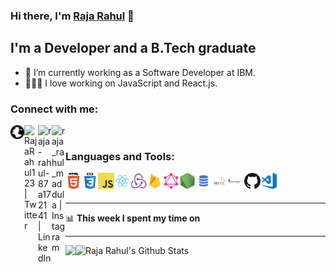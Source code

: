 ### Hi there, I'm [Raja Rahul][website] 👋

<!-- <p align="left"> <img src="https://komarev.com/ghpvc/?username=rajarahul12&label=Views&color=blue&style=plastic" alt="rajarahul12" /> </p> -->

## I'm a Developer and a B.Tech graduate
- 🔭 I’m currently working as a Software Developer at IBM.
- 👨🏻‍💻 I love working on JavaScript and React.js.

### Connect with me:

<a href="https://raja-rahul.web.app/" target="__blank"><img align="left" alt="raja-rahul.web.app" width="22px" src="https://raw.githubusercontent.com/iconic/open-iconic/master/svg/globe.svg" /></a>
<a href="https://twitter.com/RajaRahul123" target="__blank"><img align="left" alt="RajaRahul123 | Twitter" width="22px" src="https://cdn.jsdelivr.net/npm/simple-icons@v3/icons/twitter.svg" /></a>
<a href="https://www.linkedin.com/in/raja-rahul-87a172141/" target="__blank"><img align="left" alt="raja-rahul-87a172141 | LinkedIn" width="22px" src="https://cdn.jsdelivr.net/npm/simple-icons@v3/icons/linkedin.svg" /></a>
<a href="https://www.instagram.com/raja_rahul_maddula/" target="__blank"><img align="left" alt="raja_rahul_maddula | Instagram" width="22px" src="https://cdn.jsdelivr.net/npm/simple-icons@v3/icons/instagram.svg" /></a>

<br />

### Languages and Tools:


<img align="left" alt="HTML5" width="26px" src="https://raw.githubusercontent.com/github/explore/80688e429a7d4ef2fca1e82350fe8e3517d3494d/topics/html/html.png" />
<img align="left" alt="CSS3" width="26px" src="https://raw.githubusercontent.com/github/explore/80688e429a7d4ef2fca1e82350fe8e3517d3494d/topics/css/css.png" />
<img align="left" alt="JavaScript" width="26px" src="https://raw.githubusercontent.com/github/explore/80688e429a7d4ef2fca1e82350fe8e3517d3494d/topics/javascript/javascript.png" />
<img align="left" alt="React" width="26px" src="https://raw.githubusercontent.com/github/explore/80688e429a7d4ef2fca1e82350fe8e3517d3494d/topics/react/react.png" />
<img align="left" alt="Redux" width="26px" src="https://raw.githubusercontent.com/github/explore/e94815998e4e0713912fed477a1f346ec04c3da2/topics/redux/redux.png" />
<img align="left" alt="Firebase" width="26px" src="https://raw.githubusercontent.com/github/explore/e94815998e4e0713912fed477a1f346ec04c3da2/topics/firebase/firebase.png" />
<img align="left" alt="GraphQL" width="26px" src="https://raw.githubusercontent.com/github/explore/80688e429a7d4ef2fca1e82350fe8e3517d3494d/topics/graphql/graphql.png" />
<img align="left" alt="Node.js" width="26px" src="https://raw.githubusercontent.com/github/explore/80688e429a7d4ef2fca1e82350fe8e3517d3494d/topics/nodejs/nodejs.png" />
<img align="left" alt="SQL" width="26px" src="https://raw.githubusercontent.com/github/explore/80688e429a7d4ef2fca1e82350fe8e3517d3494d/topics/sql/sql.png" />
<img align="left" alt="MySQL" width="26px" src="https://raw.githubusercontent.com/github/explore/80688e429a7d4ef2fca1e82350fe8e3517d3494d/topics/mysql/mysql.png" />
<img align="left" alt="MongoDB" width="26px" src="https://raw.githubusercontent.com/github/explore/80688e429a7d4ef2fca1e82350fe8e3517d3494d/topics/mongodb/mongodb.png" />
<img align="left" alt="GitHub" width="26px" src="https://raw.githubusercontent.com/github/explore/78df643247d429f6cc873026c0622819ad797942/topics/github/github.png" />
<img align="left" alt="Visual Studio Code" width="26px" src="https://raw.githubusercontent.com/github/explore/80688e429a7d4ef2fca1e82350fe8e3517d3494d/topics/visual-studio-code/visual-studio-code.png" />

<br />
<br />


<!-- MEDIUM::START -->
<!-- MEDIUM::END -->

---

📊 **This week I spent my time on**
<!--START_SECTION:waka-->
<!--END_SECTION:waka-->

---

<a><img align="left" src="https://github-readme-stats.vercel.app/api/top-langs/?username=rajarahul12&theme=dark&hide_langs_below=1" /></a>

<a><img align="left" alt="Raja Rahul's Github Stats" src="https://github-readme-stats.vercel.app/api?username=rajarahul12&count_private=true&show_icons=true&hide_border=true&theme=dark" /></a>

[website]: https://raja-rahul.web.app/
[twitter]: https://twitter.com/RajaRahul123
[instagram]: https://www.instagram.com/raja_rahul_maddula/
[linkedin]: https://www.linkedin.com/in/raja-rahul-87a172141/
